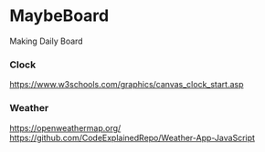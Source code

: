 # MaybeBoard

Making Daily Board

### Clock  
https://www.w3schools.com/graphics/canvas_clock_start.asp    

### Weather  
https://openweathermap.org/  
https://github.com/CodeExplainedRepo/Weather-App-JavaScript  
